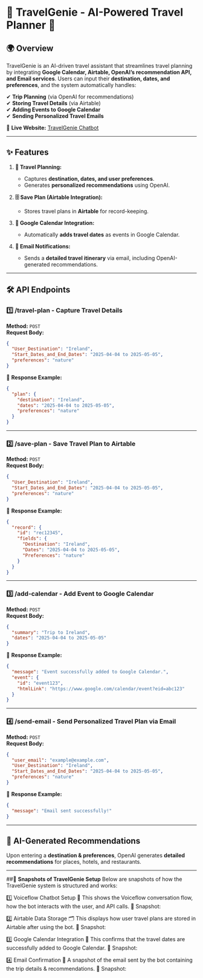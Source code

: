# 📌 TravelGenie - AI-Powered Travel Planner 🚀

## 🌍 Overview  
TravelGenie is an AI-driven travel assistant that streamlines travel planning by integrating **Google Calendar, Airtable, OpenAI’s recommendation API, and Email services**. Users can input their **destination, dates, and preferences**, and the system automatically handles:  

✔ **Trip Planning** (via OpenAI for recommendations)  
✔ **Storing Travel Details** (via Airtable)  
✔ **Adding Events to Google Calendar**  
✔ **Sending Personalized Travel Emails**  

🔗 **Live Website:** [TravelGenie Chatbot](https://sites.google.com/view/travelgenie-chatbot/home)

---

## ✨ Features
1. **📅 Travel Planning:**  
   - Captures **destination, dates, and user preferences**.  
   - Generates **personalized recommendations** using OpenAI.  

2. **🗄 Save Plan (Airtable Integration):**  
   - Stores travel plans in **Airtable** for record-keeping.  

3. **📆 Google Calendar Integration:**  
   - Automatically **adds travel dates** as events in Google Calendar.  

4. **📧 Email Notifications:**  
   - Sends a **detailed travel itinerary** via email, including OpenAI-generated recommendations.  

---

## 🛠 API Endpoints

### 1️⃣ **/travel-plan** - Capture Travel Details  
**Method:** `POST`  
**Request Body:**  
```json
{
  "User_Destination": "Ireland",
  "Start_Dates_and_End_Dates": "2025-04-04 to 2025-05-05",
  "preferences": "nature"
}
```
📌 **Response Example:**  
```json
{
  "plan": {
    "destination": "Ireland",
    "dates": "2025-04-04 to 2025-05-05",
    "preferences": "nature"
  }
}
```

---

### 2️⃣ **/save-plan** - Save Travel Plan to Airtable  
**Method:** `POST`  
**Request Body:**  
```json
{
  "User_Destination": "Ireland",
  "Start_Dates_and_End_Dates": "2025-04-04 to 2025-05-05",
  "preferences": "nature"
}
```
📌 **Response Example:**  
```json
{
  "record": {
    "id": "rec12345",
    "fields": {
      "Destination": "Ireland",
      "Dates": "2025-04-04 to 2025-05-05",
      "Preferences": "nature"
    }
  }
}
```

---

### 3️⃣ **/add-calendar** - Add Event to Google Calendar  
**Method:** `POST`  
**Request Body:**  
```json
{
  "summary": "Trip to Ireland",
  "dates": "2025-04-04 to 2025-05-05"
}
```
📌 **Response Example:**  
```json
{
  "message": "Event successfully added to Google Calendar.",
  "event": {
    "id": "event123",
    "htmlLink": "https://www.google.com/calendar/event?eid=abc123"
  }
}
```

---

### 4️⃣ **/send-email** - Send Personalized Travel Plan via Email  
**Method:** `POST`  
**Request Body:**  
```json
{
  "user_email": "example@example.com",
  "User_Destination": "Ireland",
  "Start_Dates_and_End_Dates": "2025-04-04 to 2025-05-05",
  "preferences": "nature"
}
```
📌 **Response Example:**  
```json
{
  "message": "Email sent successfully!"
}
```

---

## 🧠 **AI-Generated Recommendations**
Upon entering a **destination & preferences**, OpenAI generates **detailed recommendations** for places, hotels, and restaurants.

---


##📸 **Snapshots of TravelGenie Setup**
Below are snapshots of how the TravelGenie system is structured and works:

1️⃣ Voiceflow Chatbot Setup
💬 This shows the Voiceflow conversation flow, how the bot interacts with the user, and API calls.
📌 Snapshot:

2️⃣ Airtable Data Storage
🗂 This displays how user travel plans are stored in Airtable after using the bot.
📌 Snapshot:

3️⃣ Google Calendar Integration
📅 This confirms that the travel dates are successfully added to Google Calendar.
📌 Snapshot:

4️⃣ Email Confirmation
📧 A snapshot of the email sent by the bot containing the trip details & recommendations.
📌 Snapshot:

